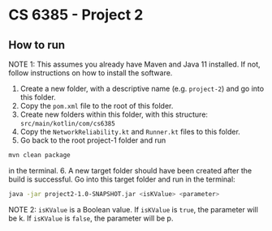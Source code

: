 # CS 6385 - Project 2

## How to run
NOTE 1: This assumes you already have Maven and Java 11 installed. If not, follow instructions on how to install the software.
1.	Create a new folder, with a descriptive name (e.g. ```project-2```) and go into this folder.
2.	Copy the ```pom.xml``` file to the root of this folder.
3.	Create new folders within this folder, with this structure: ```src/main/kotlin/com/cs6385```
4.	Copy the ```NetworkReliability.kt``` and ```Runner.kt``` files to this folder.
5.	Go back to the root project-1 folder and run 
```bash
mvn clean package 
```
in the terminal.
6.	A new target folder should have been created after the build is successful. Go into this target folder and run in the terminal: 
```bash 
java -jar project2-1.0-SNAPSHOT.jar <isKValue> <parameter>
```

NOTE 2: ```isKValue``` is a Boolean value. If ```isKValue``` is ```true```, the parameter will be k. If ```isKValue``` is ```false```, the parameter will be p.
